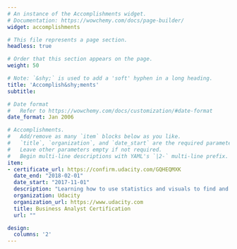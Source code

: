 ```yaml
---
# An instance of the Accomplishments widget.
# Documentation: https://wowchemy.com/docs/page-builder/
widget: accomplishments

# This file represents a page section.
headless: true

# Order that this section appears on the page.
weight: 50

# Note: `&shy;` is used to add a 'soft' hyphen in a long heading.
title: 'Accomplish&shy;ments'
subtitle:

# Date format
#   Refer to https://wowchemy.com/docs/customization/#date-format
date_format: Jan 2006

# Accomplishments.
#   Add/remove as many `item` blocks below as you like.
#   `title`, `organization`, and `date_start` are the required parameters.
#   Leave other parameters empty if not required.
#   Begin multi-line descriptions with YAML's `|2-` multi-line prefix.
item:
- certificate_url: https://confirm.udacity.com/GQHEQMXK
  date_end: "2018-02-01"
  date_start: "2017-11-01"
  description: "Learning how to use statistics and visuals to find and communicate insights. Learning how to use Structured Query Language (SQL) to extract and analyze data stored in databases. Learning how to apply design and visualization principles to create impactful data visualizations, build data dashboards, and report valuable insights."
  organization: Udacity
  organization_url: https://www.udacity.com
  title: Business Analyst Certification
  url: ""

design:
  columns: '2' 
---
```

